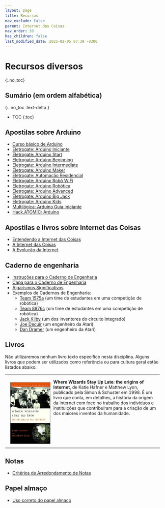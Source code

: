 ```yaml
---
layout: page
title: Recursos
nav_exclude: false
parent: Internet das Coisas
nav_order: 30
has_children: false
last_modified_date: 2025-02-05 07:39 -0300
---
```


# Recursos diversos
{:.no_toc}

## Sumário (em ordem alfabética)
{: .no_toc .text-delta }

* TOC
{:toc}

## Apostilas sobre Arduino
* [Curso básico de
  Arduino](/assets/arduino/apostila_curso_basico_de_arduino.pdf)
* [Eletrogate: Arduino
  Iniciante](/assets/arduino/apostila_eletrogate_01_arduino_iniciante.pdf)
* [Eletrogate: Arduino
  Start](/assets/arduino/apostila_eletrogate_02_arduino_start.pdf)
* [Eletrogate: Arduino
  Beginning](/assets/arduino/apostila_eletrogate_03_arduino_beginning.pdf)
* [Eletrogate: Arduino
  Intermediate](/assets/arduino/apostila_eletrogate_04_arduino_intermediate.pdf)
* [Eletrogate: Arduino
  Maker](/assets/arduino/apostila_eletrogate_05_arduino_maker.pdf)
* [Eletrogate: Automação
  Residencial](/assets/arduino/apostila_eletrogate_06_automacao_residencial.pdf)
* [Eletrogate: Arduino Robô
  WiFi](/assets/arduino/apostila_eletrogate_07_arduino_robo_wifi.pdf)
* [Eletrogate: Arduino
  Robótica](/assets/arduino/apostila_eletrogate_08_arduino_robotica.pdf)
* [Eletrogate: Arduino
  Advanced](/assets/arduino/apostila_eletrogate_09_arduino_advanced.pdf)
* [Eletrogate: Arduino Big
  Jack](/assets/arduino/apostila_eletrogate_10_arduino_big_jack.pdf)
* [Eletrogate: Arduino
  Kids](/assets/arduino/apostila_eletrogate_11_arduino_kids.pdf)
* [Multilógica: Arduino Guia
  Iniciante](/assets/arduino/arduino_guia_iniciante_multilogica_Shop.pdf)
* [Hack.ATOMIC: Arduino](/assets/arduino/hack_atomic_arduino.pdf)

## Apostilas e livros sobre Internet das Coisas
* [Entendendo a Internet das
  Coisas](/assets/disciplinas/iot/livros/entendendo_iot.pdf)
* [A Internet das Coisas](/assets/disciplinas/iot/livros/a_iot.pdf)
* [A Evolução da Internet](/assets/disciplinas/iot/livros/evolucao_internet.pdf)

## Caderno de engenharia
* [Instruções para o Caderno de
  Engenharia](/assets/docs/caderno_engenharia/engineering_notebook.pdf)
* [Capa para o Caderno de
  Engenharia](/assets/docs/caderno_engenharia/capa_caderno_engenharia.pdf)
* [Algarismos
  Significativos](/assets/docs/caderno_engenharia/algarismos_significativos.pdf)
* Exemplos de Cadernos de Engenharia:
  * [Team 1575a](/assets/docs/caderno_engenharia/team1575a.pdf) (um time
    de estudantes em uma competição de robótica)
  * [Team 8876c](/assets/docs/caderno_engenharia/team8876c.pdf) (um time
    de estudantes em uma competição de robótica)
  * [Jack Kilby](/assets/docs/caderno_engenharia/jack_kilby.pdf) (um dos
    inventores do circuito integrado)
  * [Joe Decuir](/assets/docs/caderno_engenharia/joe_decuir_atari.pdf) (um
    engenheiro da Atari)
  * [Dan Dramer](/assets/docs/caderno_engenharia/dan_dramer_atari.pdf) (um
    engenheiro da Atari)

## Livros
Não utilizaremos nenhum livro texto específico nesta disciplina. Alguns livros
que podem ser utilizados como referência ou para cultura geral estão listados
abaixo.

<table>
  <tr>
    <td>
      <p><img src="/assets/disciplinas/iot/livros/wizards.png"
             alt="Where Wizards Stay Up Late: the origins of Internet"
             style="float:left;height:200px;clear:both;margin: 10px 10px 10px 10px;" />
             <b>Where Wizards Stay Up Late: the origins of Internet</b>, de
             Katie Hafner e Matthew Lyon, publicado pela Simon & Schuster
             em 1998. É um livro que conta, em detalhes, a história da origem da
             Internet com foco no trabalho dos indivíduos e instituições que
             contribuíram para a criação de um dos maiores inventos da
             humanidade.</p>
    </td>
  </tr>
</table>

## Notas
* [Critérios de Arredondamento de Notas](/assets/docs/arredondamento.pdf)  

## Papel almaço
* [Uso correto do papel almaço](/assets/docs/uso_papel_almaco.pdf)
